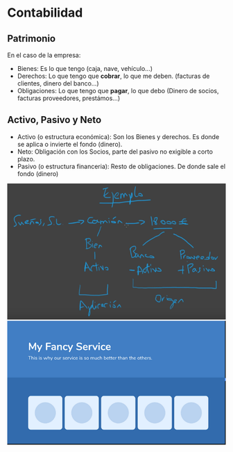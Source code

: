 
# Contabilidad
## Patrimonio

En el caso de la empresa:
* Bienes: Es lo que tengo (caja, nave, vehículo...)
* Derechos: Lo que tengo que **cobrar**, lo que me deben. (facturas de clientes, dinero del banco...)
* Obligaciones: Lo que tengo que **pagar**, lo que debo (Dinero de socios, facturas proveedores, prestámos...)
## Activo, Pasivo y Neto
* Activo (o estructura económica): Son los Bienes y derechos. Es donde se aplica o invierte el fondo (dinero). 
* Neto: Obligación con los Socios, parte del pasivo no exigible a corto plazo.
* Pasivo (o estructura financeria): Resto de obligaciones. De donde sale el fondo (dinero)

![EjemploContabilidad](https://github.com/marcospenalosa/marcospenalosa.github.io/blob/master/_posts/img/apuntesContabilidad/ejemploActivoPasivo.png)
![Correcta combinación de colores](https://raw.githubusercontent.com/marcospenalosa/marcospenalosa.github.io/master/_posts/img/apuntesDiseno/01colores.png)
<!--stackedit_data:
eyJoaXN0b3J5IjpbLTExNzg2Mjc3NTUsLTM1MDU0ODc1OV19
-->